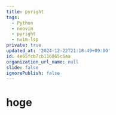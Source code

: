 ```yaml
---
title: pyright
tags:
  - Python
  - neovim
  - pyright
  - nvim-lsp
private: true
updated_at: '2024-12-22T21:18:49+09:00'
id: 4e65fcb7cb116065c6aa
organization_url_name: null
slide: false
ignorePublish: false
---
```

# hoge
